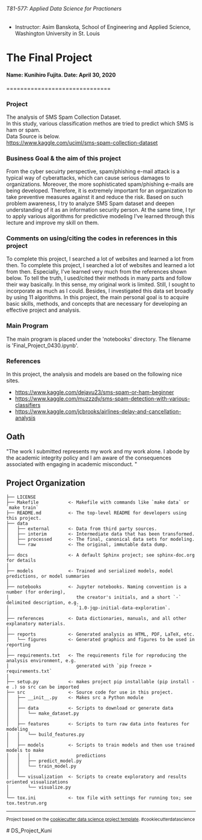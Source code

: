 ###### T81-577: Applied Data Science for Practioners
 - Instructor: Asim Banskota, School of Engineering and Applied Science, Washington University in St. Louis
# The Final Project
#### Name: Kunihiro Fujita. Date: April 30, 2020
==============================
### Project
The analysis of SMS Spam Collection Dataset.<br>
In this study, various classification methos are tried to predict which SMS is ham or spam.<br>
Data Source is below.<br>
https://www.kaggle.com/uciml/sms-spam-collection-dataset<br>
### Business Goal & the aim of this project
From the cyber secuirty perspective, spam/phishing e-mail attack is a typical way of cyberattacks, which can cause serious damages to organizations. Moreover, the more sophisticated spam/phishing e-mails are being developed. Therefore, it is extremely important for an organization to take preventive measures against it and reduce the risk.
Based on such problem awareness, I try to analyze SMS Spam dataset and deepen understanding of it as an information security person.
At the same time, I tyr to apply various algorithms for predictive modeling I've learned through this lecture and improve my skill on them. 

### Comments on using/citing the codes in references in this project
To complete this project, I searched a lot of websites and learned a lot from then. To complete this project, I searched a lot of websites and learned a lot from then. Especially, I've learned very much from the references shown below. To tell the truth, I used/cited their methods in many parts and follow their way basically. In this sense, my original work is limited. Still, I sought to incorporate as much as I could. Besides, I investigated this data set broadly by using 11 algorithms.
In this project, the main personal goal is to acquire basic skills, methods, and concepts that are necessary for developing an effective project and analysis.

### Main Program
The main program is placed under the 'notebooks' directory. The filename is 'Final_Project_0430.ipynb'.

### References
In this project, the analysis and models are based on the following nice sites.<br>
- https://www.kaggle.com/dejavu23/sms-spam-or-ham-beginner
- https://www.kaggle.com/muzzzdy/sms-spam-detection-with-various-classifiers<br>
- https://www.kaggle.com/jcbrooks/airlines-delay-and-cancellation-analysis
## Oath<br>
"The work I submitted represents my work and my work alone.  I abode by the academic integrity policy and I am aware of the consequences associated with engaging in academic misconduct. "

Project Organization
------------

    ├── LICENSE
    ├── Makefile           <- Makefile with commands like `make data` or `make train`
    ├── README.md          <- The top-level README for developers using this project.
    ├── data
    │   ├── external       <- Data from third party sources.
    │   ├── interim        <- Intermediate data that has been transformed.
    │   ├── processed      <- The final, canonical data sets for modeling.
    │   └── raw            <- The original, immutable data dump.
    │
    ├── docs               <- A default Sphinx project; see sphinx-doc.org for details
    │
    ├── models             <- Trained and serialized models, model predictions, or model summaries
    │
    ├── notebooks          <- Jupyter notebooks. Naming convention is a number (for ordering),
    │                         the creator's initials, and a short `-` delimited description, e.g.
    │                         `1.0-jqp-initial-data-exploration`.
    │
    ├── references         <- Data dictionaries, manuals, and all other explanatory materials.
    │
    ├── reports            <- Generated analysis as HTML, PDF, LaTeX, etc.
    │   └── figures        <- Generated graphics and figures to be used in reporting
    │
    ├── requirements.txt   <- The requirements file for reproducing the analysis environment, e.g.
    │                         generated with `pip freeze > requirements.txt`
    │
    ├── setup.py           <- makes project pip installable (pip install -e .) so src can be imported
    ├── src                <- Source code for use in this project.
    │   ├── __init__.py    <- Makes src a Python module
    │   │
    │   ├── data           <- Scripts to download or generate data
    │   │   └── make_dataset.py
    │   │
    │   ├── features       <- Scripts to turn raw data into features for modeling
    │   │   └── build_features.py
    │   │
    │   ├── models         <- Scripts to train models and then use trained models to make
    │   │   │                 predictions
    │   │   ├── predict_model.py
    │   │   └── train_model.py
    │   │
    │   └── visualization  <- Scripts to create exploratory and results oriented visualizations
    │       └── visualize.py
    │
    └── tox.ini            <- tox file with settings for running tox; see tox.testrun.org


--------

<p><small>Project based on the <a target="_blank" href="https://drivendata.github.io/cookiecutter-data-science/">cookiecutter data science project template</a>. #cookiecutterdatascience</small></p>
# DS_Project_Kuni
